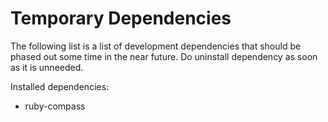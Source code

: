 # Temporary Dependencies

The following list is a list of development dependencies that should be phased out some time in the near future. Do uninstall dependency as soon as it is unneeded.

Installed dependencies:
  - ruby-compass
